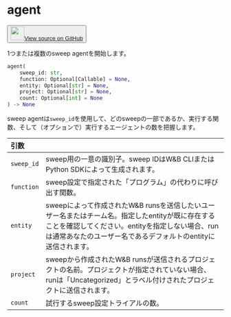 # agent

<p><button style={{display: 'flex', alignItems: 'center', backgroundColor: 'white', border: '1px solid #ddd', padding: '10px', borderRadius: '6px', cursor: 'pointer', boxShadow: '0 2px 3px rgba(0,0,0,0.1)', transition: 'all 0.3s'}}><a href='https://www.github.com/wandb/wandb/tree/v0.17.3/wandb/wandb_agent.py#L534-L579' style={{fontSize: '1.2em', display: 'flex', alignItems: 'center'}}><img src='https://github.githubassets.com/images/modules/logos_page/GitHub-Mark.png' height='32px' width='32px' style={{marginRight: '10px'}}/>View source on GitHub</a></button></p>

1つまたは複数のsweep agentを開始します。

```python
agent(
    sweep_id: str,
    function: Optional[Callable] = None,
    entity: Optional[str] = None,
    project: Optional[str] = None,
    count: Optional[int] = None
) -> None
```

sweep agentは`sweep_id`を使用して、どのsweepの一部であるか、実行する関数、そして（オプションで）実行するエージェントの数を把握します。

| 引数 |  |
| :--- | :--- |
|  `sweep_id` |  sweep用の一意の識別子。sweep IDはW&B CLIまたはPython SDKによって生成されます。 |
|  `function` |  sweep設定で指定された「プログラム」の代わりに呼び出す関数。 |
|  `entity` |  sweepによって作成されたW&B runsを送信したいユーザー名またはチーム名。指定したentityが既に存在することを確認してください。entityを指定しない場合、runは通常あなたのユーザー名であるデフォルトのentityに送信されます。 |
|  `project` |  sweepから作成されたW&B runsが送信されるプロジェクトの名前。プロジェクトが指定されていない場合、runは「Uncategorized」とラベル付けされたプロジェクトに送信されます。 |
|  `count` |  試行するsweep設定トライアルの数。 |